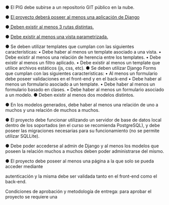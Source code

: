 ● El PIG debe subirse a un repositorio GIT público en la nube.

● [El proyecto deberá poseer al menos una aplicación de Django](gestion_cursos)

●[ Deben existir al menos 3 rutas distintas.](gestion_publicas/urls.py)


● [Debe existir al menos una vista parametrizada.](gestion_cursos\urls.py)

● Se deben utilizar templates que cumplan con las siguientes características:
• Debe haber al menos un template asociado a una vista.
• Debe existir al menos una relación de herencia entre los templates.
• Debe existir al menos un filtro aplicado.
• Debe existir al menos un template que utilice archivos estáticos (js, css, etc).
● Se deben utilizar Django Forms que cumplan con las siguientes características:
• Al menos un formulario debe poseer validaciones en el front-end y en el back-end
• Debe haber al menos un formulario asociado a un template.
• Debe haber al menos un formulario basado en clases.
• Debe haber al menos un formulario asociado a un modelo.
● Deben existir al menos dos modelos distintos.

● En los modelos generados, debe haber al menos una relación de uno a muchos y una
relación de muchos a muchos.

● El proyecto debe funcionar utilizando un servidor de base de datos local dentro de los
soportados (en el curso se recomienda PostgreSQL), y debe poseer las migraciones
necesarias para su funcionamiento (no se permite utilizar SQLLite).

● Debe poder accederse al admin de Django y al menos los modelos que poseen la relación
muchos a muchos deben poder administrarse del mismo.

● El proyecto debe poseer al menos una página a la que solo se pueda acceder mediante

autenticación y la misma debe ser validada tanto en el front-end como el back-end.

Condiciones de aprobación y metodología de entrega: para aprobar el proyecto se requiere una